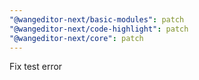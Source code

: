 ```yaml
---
"@wangeditor-next/basic-modules": patch
"@wangeditor-next/code-highlight": patch
"@wangeditor-next/core": patch
---
```


Fix test error
